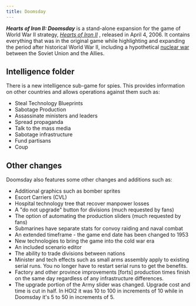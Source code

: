 ```yaml
---
title: Doomsday
---
```


_**Hearts of Iron II: Doomsday**_ is a stand-alone expansion for the game of World War II strategy, _[Hearts of Iron II](/wiki/HoI2 "HoI2")_ , released in April 4, 2006. It contains everything that was in the original game while highlighting and expanding the period after historical World War II, including a hypothetical [nuclear war](/wiki/Nuclear_Weapons "Nuclear Weapons") between the Soviet Union and the Allies.

## Intelligence folder

There is a new intelligence sub-game for spies. This provides information on other countries and allows operations against them such as:

- Steal Technology Blueprints
- Sabotage Production
- Assassinate ministers and leaders
- Spread propaganda
- Talk to the mass media
- Sabotage infrastructure
- Fund partisans
- Coup

## Other changes

Doomsday also features some other changes and additions such as:

- Additional graphics such as bomber sprites
- Escort Carriers (CVL)
- Hospital technology tree that recover manpower losses
- A "do not upgrade" button for divisions (much requested by fans)
- The option of automating the production sliders (much requested by fans)
- Submarines have separate stats for convoy raiding and naval combat
- An extended timeframe - the game end date has been changed to 1953
- New technologies to bring the game into the cold war era
- An included scenario editor
- The ability to trade divisions between nations
- Minister and tech effects such as small arms assembly apply to existing serial runs. You no longer have to restart serial runs to get the benefits.
- Factory and other province improvements \[forts\] production times finish on the same day regardless of any infrastructure differences.
- The upgrade portion of the Army slider was changed. Upgrade cost and time is cut in half. In HOI2 it was 10 to 100 in increments of 10 while in Doomsday it's 5 to 50 in increments of 5.
